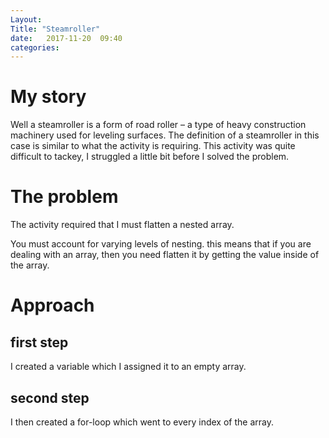```yaml
---
Layout: 
Title: "Steamroller"
date:   2017-11-20  09:40
categories: 
---
```

# My story 
Well a steamroller is a form of road roller – a type of heavy construction machinery used for leveling surfaces.
The definition of a steamroller in this case is similar to what the activity is requiring.
This activity was quite difficult to tackey, I struggled a little bit before I solved the problem.

# The problem
The activity required that I must  flatten a nested array.

You must account for varying levels of nesting. 
this means that if you are dealing with an array, then you need flatten it by getting the value inside of the array.  

# Approach
## first step
I created a variable which I assigned it to an empty array.
## second step
I then created a for-loop which went to every index of the array.